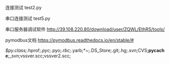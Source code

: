连接测试
test2.py

串口连接测试
test5.py

 串口服务器调试软件
 http://39.108.220.80/download/user/ZQWL/EthRS/tools/
 
  pymodbus文档
 https://pymodbus.readthedocs.io/en/stable/#
 
 *$py.class;*.hprof;*.pyc;*.pyo;*.rbc;*.yarb;*~;.DS_Store;.git;.hg;.svn;CVS;__pycache__;_svn;vssver.scc;vssver2.scc;